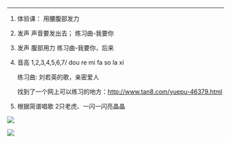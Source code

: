----------
1. 体验课： 用腰腹部发力
2. 发声
    声音要发出去；
    练习曲-我要你
3. 发声
    腹部用力
    练习曲-我要你，后来
4. 音高
   1,2,3,4,5,6,7/ dou re mi fa so la xi 
   
   练习曲: 刘若英的歌，亲密爱人
   
   找到了一个网上可以练习的地方：http://www.tan8.com/yuepu-46379.html

5. 根据简谱唱歌
   2只老虎、一闪一闪亮晶晶
   
![](http://s6.sinaimg.cn/bmiddle/41888e75t87bc55a95cf5&690)

![](http://data.17jita.com/attachment/portal/201509/03/152452zpa7777710spoani.png)
